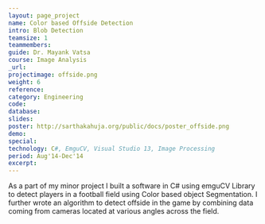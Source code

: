 ```yaml
---
layout: page_project
name: Color based Offside Detection
intro: Blob Detection
teamsize: 1
teammembers: 
guide: Dr. Mayank Vatsa
course: Image Analysis
_url: 
projectimage: offside.png
weight: 6
reference: 
category: Engineering
code: 
database:
slides: 
poster: http://sarthakahuja.org/public/docs/poster_offside.png
demo: 
special:
technology: C#, EmguCV, Visual Studio 13, Image Processing
period: Aug'14-Dec'14
excerpt: 
---
```

As a part of my minor project I built a software in C# using emguCV Library to detect players in a football field using Color based object Segmentation. I further wrote an algorithm to detect offside in the game by combining data coming from cameras located at various angles across the field.

